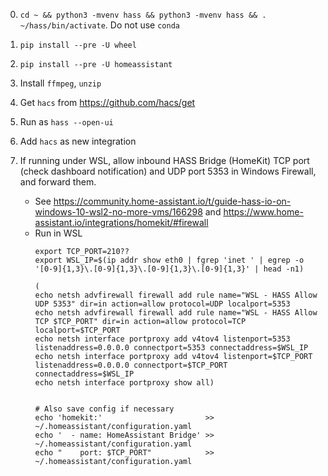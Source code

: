 0. `cd ~ && python3 -mvenv hass && python3 -mvenv hass && . ~/hass/bin/activate`. Do not use `conda`

0. `pip install --pre -U wheel`

0. `pip install --pre -U homeassistant`

0. Install `ffmpeg`, `unzip`

0. Get `hacs` from https://github.com/hacs/get

0. Run as `hass --open-ui`

0. Add `hacs` as new integration

0. If running under WSL, allow inbound HASS Bridge (HomeKit) TCP port (check dashboard notification) and UDP port 5353 in Windows Firewall, and forward them. 
   - See https://community.home-assistant.io/t/guide-hass-io-on-windows-10-wsl2-no-more-vms/166298 and https://www.home-assistant.io/integrations/homekit/#firewall
   - Run in WSL
     ```
     export TCP_PORT=210??
     export WSL_IP=$(ip addr show eth0 | fgrep 'inet ' | egrep -o '[0-9]{1,3}\.[0-9]{1,3}\.[0-9]{1,3}\.[0-9]{1,3}' | head -n1)

     (
     echo netsh advfirewall firewall add rule name="WSL - HASS Allow UDP 5353" dir=in action=allow protocol=UDP localport=5353
     echo netsh advfirewall firewall add rule name="WSL - HASS Allow TCP $TCP_PORT" dir=in action=allow protocol=TCP localport=$TCP_PORT
     echo netsh interface portproxy add v4tov4 listenport=5353 listenaddress=0.0.0.0 connectport=5353 connectaddress=$WSL_IP
     echo netsh interface portproxy add v4tov4 listenport=$TCP_PORT listenaddress=0.0.0.0 connectport=$TCP_PORT connectaddress=$WSL_IP
     echo netsh interface portproxy show all)
     
     
     # Also save config if necessary
     echo 'homekit:'                       >> ~/.homeassistant/configuration.yaml
     echo '  - name: HomeAssistant Bridge' >> ~/.homeassistant/configuration.yaml
     echo "    port: $TCP_PORT"            >> ~/.homeassistant/configuration.yaml
     ```

